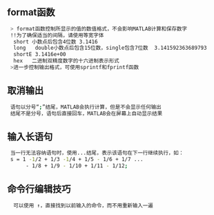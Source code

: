 ## format函数
```bash
 > format函数控制所显示的值的数值格式，不会影响MATLAB计算和保存数字
 !!为了确保适当的间隔，请使用等宽字体
  short 小数点后包含4位数 3.1416
  long   double小数点后包含15位数，single包含7位数  3.141592363689793
  shortE 3.1416e+00
  hex   二进制双精度数字的十六进制表示形式
 >进一步控制输出格式，可使用sprintf和fprintf函数
```
## 取消输出
```bash
 语句以分号“;”结尾，MATLAB会执行计算，但是不会显示任何输出
 结尾不是分号，语句后直接回车，MATLAB会在屏幕上自动显示结果
```

## 输入长语句
```bash
 当一行无法容纳语句时，使用...结尾，表示该语句在下一行继续执行，如：
 s = 1 -1/2 + 1/3 -1/4 + 1/5 - 1/6 + 1/7 ...
      - 1/8 + 1/9 - 1/10 + 1/11 - 1/12;
```

## 命令行编辑技巧
```bash
  可以使用 ↑，直接找到以前输入的命令，而不用重新输入一遍
```

